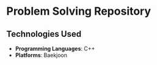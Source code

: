 # Problem Solving Repository

## Technologies Used

- **Programming Languages**: C++
- **Platforms**: Baekjoon
